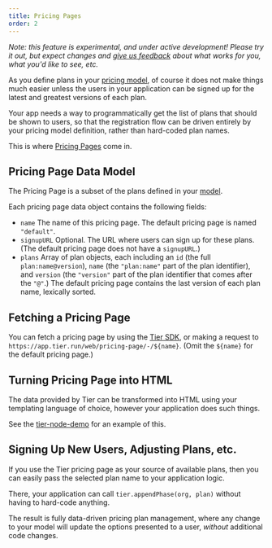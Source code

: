```yaml
---
title: Pricing Pages
order: 2
---
```


_Note: this feature is experimental, and under active
development!  Please try it out, but expect changes and [give us
feedback](/slack) about what works for you, what you'd like to
see, etc._

As you define plans in your [pricing
model](/content/concepts/model.md), of course it does not make
things much easier unless the users in your application can be
signed up for the latest and greatest versions of each plan.

Your app needs a way to programmatically get the list of plans
that should be shown to users, so that the registration flow can
be driven entirely by your pricing model definition, rather than
hard-coded plan names.

This is where [Pricing Pages](/pricing-page) come in.

## Pricing Page Data Model

The Pricing Page is a subset of the plans defined in your
[model](/content/concepts/model.md).

Each pricing page data object contains the following fields:

* `name` The name of this pricing page.  The default pricing page
  is named `"default"`.
* `signupURL` Optional.  The URL where users can sign up for
  these plans.  (The default pricing page does not have a
  `signupURL`.)
* `plans` Array of plan objects, each including an `id` (the
  full `plan:name@version`), `name` (the `"plan:name"` part of
  the plan identifier), and `version` (the `"version"` part of
  the plan identifier that comes after the `"@"`.)  The default
  pricing page contains the last version of each plan name,
  lexically sorted.

## Fetching a Pricing Page

You can fetch a pricing page by using the [Tier
SDK](/content/node-sdk.md), or making a request to
`https://app.tier.run/web/pricing-page/-/${name}`.  (Omit the
`${name}` for the default pricing page.)

## Turning Pricing Page into HTML

The data provided by Tier can be transformed into HTML using your
templating language of choice, however your application does such
things.

See the
[tier-node-demo](https://github.com/tierdev/tier-node-demo/blob/main/lib/templates/pricing.ejs)
for an example of this.

## Signing Up New Users, Adjusting Plans, etc.

If you use the Tier pricing page as your source of available
plans, then you can easily pass the selected plan name to your
application logic.

There, your application can call `tier.appendPhase(org, plan)`
without having to hard-code anything.

The result is fully data-driven pricing plan management, where
any change to your model will update the options presented to a
user, _without_ additional code changes.
